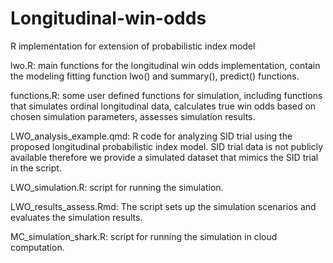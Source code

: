 # Longitudinal-win-odds
R implementation for extension of probabilistic index model

lwo.R: main functions for the longitudinal win odds implementation, contain the modeling fitting function lwo() and summary(), predict() functions. 

functions.R: some user defined functions for simulation, including functions that simulates ordinal longitudinal data, calculates true win odds based on chosen simulation parameters, assesses simulation results.

LWO_analysis_example.qmd: R code for analyzing SID trial using the proposed longitudinal probabilistic index model. SID trial data is not publicly available therefore we provide a simulated dataset that mimics the SID trial in the script.

LWO_simulation.R: script for running the simulation.

LWO_results_assess.Rmd: The script sets up the simulation scenarios and evaluates the simulation results.

MC_simulation_shark.R: script for running the simulation in cloud computation.
